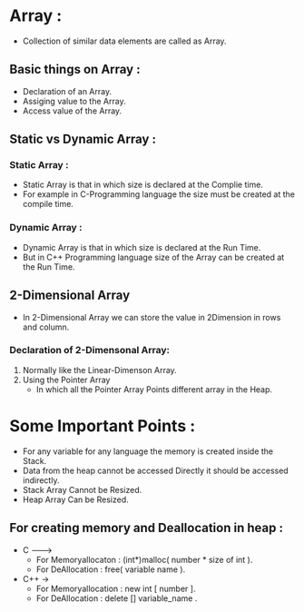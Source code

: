 # Array :
+ Collection of similar data elements are called as Array.

  
## Basic things on Array :
+ Declaration of an Array.
+ Assiging value to the Array.
+ Access value of the Array.

  
## Static vs Dynamic Array :

### Static Array :
+ Static Array is that in which size is declared at the Complie time.
+ For example in C-Programming language the size must be created at the compile time.

   
### Dynamic Array :
+ Dynamic Array is that in which size is declared at the Run Time.
+ But in C++ Programming language size of the Array can be created at the Run Time.


## 2-Dimensional Array
+ In 2-Dimensional Array we can store the value in 2Dimension in rows and column.

### Declaration of 2-Dimensonal Array:
1. Normally like the Linear-Dimenson Array.
2. Using the Pointer Array
   * In which all the Pointer Array Points different array in the Heap.


# Some Important Points :
+ For any variable for any language the memory is created inside the Stack.
+ Data from the heap cannot be accessed Directly it should be accessed indirectly.
+ Stack Array Cannot be Resized.
+ Heap Array Can be Resized.

  
## For creating memory and Deallocation in heap :
+ C --->
  + For Memoryallocaton  :  (int*)malloc( number * size of int ).
  + For DeAllocation     :  free( variable name ).
+ C++ ->
  + For Memoryallocation :  new int [ number ].
  + For DeAllocation     :  delete [] variable_name .
